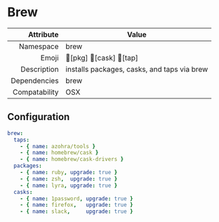 # Brew

| Attribute     | Value                                       |
|--------------:|---------------------------------------------|
| Namespace     | brew                                        |
| Emoji         | 🍺[pkg] 🍻[cask] 🚰[tap]                     |
| Description   | installs packages, casks, and taps via brew |
| Dependencies  | brew                                        |
| Compatability | OSX                                         |

## Configuration

```yml
brew:
  taps:
    - { name: azohra/tools }
    - { name: homebrew/cask }
    - { name: homebrew/cask-drivers }
  packages:
    - { name: ruby, upgrade: true }
    - { name: zsh,  upgrade: true }
    - { name: lyra, upgrade: true }
  casks:
    - { name: 1password, upgrade: true }  
    - { name: firefox,   upgrade: true }
    - { name: slack,     upgrade: true }
```
